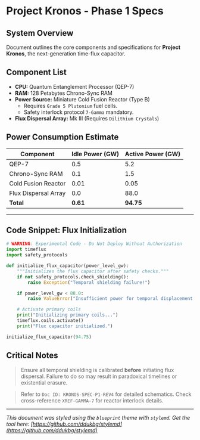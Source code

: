 # Project Kronos - Phase 1 Specs

## System Overview

Document outlines the core components and specifications for **Project Kronos**, the next-generation time-flux capacitor.

## Component List

*   **CPU:** Quantum Entanglement Processor (QEP-7)
*   **RAM:** 128 Petabytes Chrono-Sync RAM
*   **Power Source:** Miniature Cold Fusion Reactor (Type B)
    *   Requires `Grade 5 Plutonium` fuel cells.
    *   Safety interlock protocol `7-Gamma` mandatory.
*   **Flux Dispersal Array:** Mk III (Requires `Dilithium Crystals`)

## Power Consumption Estimate

| Component             | Idle Power (GW) | Active Power (GW) |
|-----------------------|-----------------|-------------------|
| QEP-7                 | 0.5             | 5.2               |
| Chrono-Sync RAM       | 0.1             | 1.5               |
| Cold Fusion Reactor   | 0.01            | 0.05              |
| Flux Dispersal Array  | 0.0             | 88.0              |
| **Total**             | **0.61**        | **94.75**         |

***

## Code Snippet: Flux Initialization

```python {filename="flux_init.py"}
# WARNING: Experimental Code - Do Not Deploy Without Authorization
import timeflux
import safety_protocols

def initialize_flux_capacitor(power_level_gw):
    """Initializes the flux capacitor after safety checks."""
    if not safety_protocols.check_shielding():
        raise Exception("Temporal shielding failure!")

    if power_level_gw < 88.0:
        raise ValueError("Insufficient power for temporal displacement!")

    # Activate primary coils
    print("Initializing primary coils...")
    timeflux.coils.activate()
    print("Flux capacitor initialized.")

initialize_flux_capacitor(94.75)
```

## Critical Notes

> Ensure all temporal shielding is calibrated **before** initiating flux dispersal. Failure to do so may result in paradoxical timelines or existential erasure.

> Refer to `Doc ID: KRONOS-SPEC-P1-REV4` for detailed schematics. Check cross-reference `XREF-GAMMA-7` for reactor interlock details.

---
*This document was styled using the `blueprint` theme with `stylemd`. Get the tool here: [https://github.com/ddukbg/stylemd](https://github.com/ddukbg/stylemd)* 